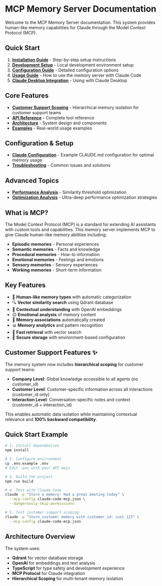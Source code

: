 # MCP Memory Server Documentation

Welcome to the MCP Memory Server documentation. This system provides human-like memory capabilities for Claude through the Model Context Protocol (MCP).

## Quick Start

1. **[Installation Guide](./installation.md)** - Step-by-step setup instructions
2. **[Development Setup](./development-setup.md)** - Local development environment setup
3. **[Configuration Guide](./configuration.md)** - Detailed configuration options  
4. **[Usage Guide](./usage.md)** - How to use the memory server with Claude Code
5. **[Claude Desktop Integration](./claude-usage.md)** - Using with Claude Desktop

## Core Features

- **[Customer Support Scoping](./customer-support-scoping.md)** - Hierarchical memory isolation for customer support teams
- **[API Reference](./api-reference.md)** - Complete tool reference
- **[Architecture](./architecture.md)** - System design and components
- **[Examples](./examples.md)** - Real-world usage examples

## Configuration & Setup

- **[Claude Configuration](./claude-configuration.md)** - Example CLAUDE.md configuration for optimal memory usage
- **[Troubleshooting](./troubleshooting.md)** - Common issues and solutions

## Advanced Topics

- **[Performance Analysis](./similarity-threshold-analysis.md)** - Similarity threshold optimization
- **[Optimization Analysis](./optimization-analysis.md)** - Ultra-deep performance optimization strategies

## What is MCP?

The Model Context Protocol (MCP) is a standard for extending AI assistants with custom tools and capabilities. This memory server implements MCP to give Claude human-like memory abilities including:

- **Episodic memories** - Personal experiences
- **Semantic memories** - Facts and knowledge  
- **Procedural memories** - How-to information
- **Emotional memories** - Feelings and emotions
- **Sensory memories** - Sensory experiences
- **Working memories** - Short-term information

## Key Features

- 🧠 **Human-like memory types** with automatic categorization
- 🔍 **Vector similarity search** using Qdrant database
- 🎯 **Contextual understanding** with OpenAI embeddings
- 😊 **Emotional analysis** of memory content
- 🔗 **Memory associations** automatically created
- 📊 **Memory analytics** and pattern recognition
- 🚀 **Fast retrieval** with vector search
- 🔐 **Secure storage** with environment-based configuration

## Customer Support Features ✨

The memory system now includes **hierarchical scoping** for customer support teams:

- **Company Level**: Global knowledge accessible to all agents (no customer_id)
- **Customer Level**: Customer-specific information across all interactions (customer_id only)
- **Interaction Level**: Conversation-specific notes and context (customer_id + interaction_id)

This enables automatic data isolation while maintaining contextual relevance and **100% backward compatibility**.

## Quick Start Example

```bash
# 1. Install dependencies
npm install

# 2. Configure environment
cp .env.example .env
# Edit .env with your API keys

# 3. Build the project
npm run build

# 4. Test with Claude Code
claude -p "Store a memory: Had a great meeting today" \
  --mcp-config claude-code-mcp.json \
  --dangerously-skip-permissions

# 5. Test customer support scoping
claude -p "Store customer memory with customer_id: cust_123" \
  --mcp-config claude-code-mcp.json
```

## Architecture Overview

The system uses:
- **Qdrant** for vector database storage
- **OpenAI** for embeddings and text analysis
- **TypeScript** for type safety and development experience
- **MCP Protocol** for Claude integration
- **Hierarchical Scoping** for multi-tenant memory isolation